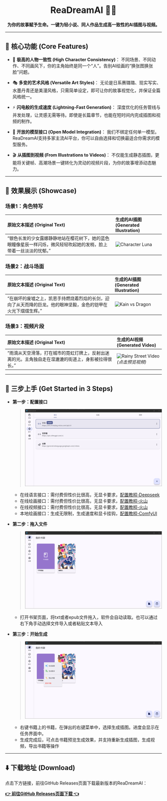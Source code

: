 <h1 align="center">ReaDreamAI 📖✨</h1>
<p align="center"><b>为你的故事赋予生命。一键为轻小说、同人作品生成高一致性的AI插图与视频。</b></p>

---

## 🌟 核心功能 (Core Features)

*   🎨 **极高的人物一致性 (High Character Consistency)**：
    不同场景、不同动作、不同画风下，你的主角始终是同一个“人”。告别AI绘画的“换张图换张脸”问题。

*   🎭 **多变的艺术风格 (Versatile Art Styles)**：
    无论是日系赛璐璐、现实写实、水墨丹青还是美漫风格，只需简单设定，即可让你的故事视觉化，并保证全篇风格统一。

*   ⚡️ **闪电般的生成速度 (Lightning-Fast Generation)**：
    深度优化的任务管线与并发处理，让灵感无需等待。即使是长篇章节，也能在短时间内完成插图和视频的制作。

*   🔌 **开放的模型接口 (Open Model Integration)**：
    我们不绑定任何单一模型。ReaDreamAI支持多家主流AI平台，你可以自由选择和切换最适合你需求的模型服务。

*   🎬 **从插图到视频 (From Illustrations to Videos)**：
    不仅能生成静态插图，更能将关键帧、高潮场景一键转化为灵动的视频片段，为你的故事增添动态魅力。

---

## 🎨 效果展示 (Showcase)

### 场景1：角色特写

| 原始文本描述 (Original Text) | 生成的AI插图 (Generated Illustration) |
| :--- | :--- |
| “银色长发的少女露娜静静地站在樱花树下，她的蓝色眼瞳像星辰一样闪烁，微风轻轻吹起她的发梢，脸上带着一丝淡淡的忧郁。” | ![Character Luna](https://your-image-hosting.com/luna_sakura.png) |

### 场景2：战斗场面

| 原始文本描述 (Original Text) | 生成的AI插图 (Generated Illustration) |
| :--- | :--- |
| “在崩坏的废墟之上，凯恩手持燃烧着烈焰的长剑，迎向了从天而降的巨龙。他的眼神坚毅，金色的铠甲在火光下熠熠生辉。” | ![Kain vs Dragon](https://your-image-hosting.com/kain_vs_dragon.png) |

### 场景3：视频片段

| 原始文本描述 (Original Text) | 生成的AI视频 (Generated Video) |
| :--- | :--- |
| “雨滴从天空滑落，打在城市的霓虹灯牌上，反射出迷离的光。主角独自走在湿漉漉的街道上，身影被拉得很长。” | ![Rainy Street Video](https://your-image-hosting.com/rainy_street_video_preview.png) <br> *(点击预览视频)* |

---
## 🚀 三步上手 (Get Started in 3 Steps)

* **第一步：配置接口**
  > <img src="https://raw.githubusercontent.com/NEKOparapa/ReaDreamAI/main/resource/三步走/第一步.png">
  - 在线语言接口：需付费但性价比很高，无显卡要求，[配置教程‐Deepseek](https://github.com/NEKOparapa/ReaDreamAI/wiki/%E5%9C%A8%E7%BA%BF%E8%AF%AD%E8%A8%80%E6%8E%A5%E5%8F%A3%E6%95%99%E7%A8%8B%E2%80%90Deepseek)
  - 在线绘画接口：需付费但性价比很高，无显卡要求，[配置教程‐火山](https://github.com/NEKOparapa/ReaDreamAI/wiki/%E5%9C%A8%E7%BA%BF%E7%BB%98%E7%94%BB%E6%8E%A5%E5%8F%A3%E6%95%99%E7%A8%8B%E2%80%90%E7%81%AB%E5%B1%B1)
  - 在线视频接口：需付费但性价比很高，无显卡要求，[配置教程‐火山](https://github.com/NEKOparapa/ReaDreamAI/wiki/%E5%9C%A8%E7%BA%BF%E8%A7%86%E9%A2%91%E6%8E%A5%E5%8F%A3%E6%95%99%E7%A8%8B%E2%80%90%E7%81%AB%E5%B1%B1)
  - 本地绘画接口：生成无限制，生成速度和显卡挂钩，[配置教程‐ComfyUI](https://github.com/NEKOparapa/ReaDreamAI/wiki/%E6%9C%AC%E5%9C%B0%E7%BB%98%E7%94%BB%E9%85%8D%E7%BD%AE%E6%95%99%E7%A8%8B%E2%80%90ComfyUI)


* **第二步：拖入文件**
  > <img src="https://raw.githubusercontent.com/NEKOparapa/ReaDreamAI/main/resource/三步走/第二步.png">
  - 打开书架页面，将txt或者epub文件拖入，软件会自动读取。也可以通过右下角手动选择文件导入或者粘贴文本导入

* **第三步：开始生成**
  > <img src="https://raw.githubusercontent.com/NEKOparapa/ReaDreamAI/main/resource/三步走/第三步.png">
  - 右键书籍上的书籍，在弹出的右键菜单中，选择生成插图。进度会显示在任务界面中。
  - 生成完成后，可点击书籍预览生成效果，并支持重新生成插图，生成视频，导出书籍等操作

---

## ⬇️ 下载地址 (Download)

点击下方链接，前往GitHub Releases页面下载最新版本的ReaDreamAI：

[**👉 前往GitHub Releases页面下载 👈**](https://github.com/NEKOparapa/ReaDreamAI/releases)
